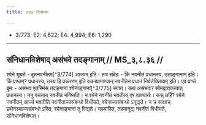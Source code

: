 ```yaml
---
title: २७४ टिप्पन्यः

---
```

- 3/773: E2: 4,622; E4: 4,994; E6: 1,290

____________________________________________


## संनिधानविशेषाद् असंभवे तदङ्गानाम् // MS_३,८.३६ //

श्येने श्रूयते - दृतनवनीतम्[^3/774] आज्यम् इति। तत्र संदेहः - किं नवनीतं प्रधानस्य, उताङ्गानाम् इति। किं प्राप्तम्? प्रधानस्य, तस्य हि प्रकरणम् इति वचनप्रामाण्यान् नवनीतेन प्रधानं निर्वर्तयितव्यम् इति। एवं प्राप्ते ब्रूमः - असंभव एतस्मिंस् तदङ्गानां श्येनाङ्गानां[^3/775] स्यात्। कथं असंभवः? सोमद्रव्यकत्वात् प्रधानस्य। ननु वचनान् नवनीतं भविष्यति। न श्येने नवनीतं भवतीत्य् एष वाक्यार्थः। कस् तर्हि? श्येने नवनीतम् आज्यं भवतीति नवनीताज्यसंबन्धो विधीयते, श्येनाज्यसंबन्धो ऽनूद्यते। न च साक्षाच् छ्येनस्याज्यसंबन्धो ऽस्ति, श्येनाङ्गानां तु विद्यते। यस्यास्ति, तस्यानूद्य नवनीतं विधीयते, संनिधानविशेषात्।
